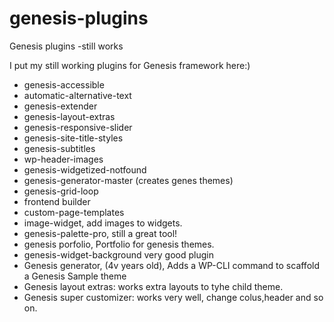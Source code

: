 # genesis-plugins
Genesis plugins -still works

I put my still working plugins for Genesis framework here:)
* genesis-accessible
* automatic-alternative-text
* genesis-extender
* genesis-layout-extras
* genesis-responsive-slider
* genesis-site-title-styles
* genesis-subtitles
* wp-header-images
* genesis-widgetized-notfound
* genesis-generator-master  (creates genes themes)
* genesis-grid-loop
* frontend builder
* custom-page-templates
* image-widget, add images to widgets.
* genesis-palette-pro, still a great tool!
* genesis porfolio, Portfolio for genesis themes.
* genesis-widget-background  very good plugin
* Genesis generator, (4v years old), Adds a WP-CLI command to scaffold a Genesis Sample theme
* Genesis layout extras: works extra layouts to tyhe child theme.
* Genesis super customizer: works very well, change colus,header and so on.
